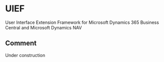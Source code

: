# UIEF
User Interface Extension Framework for Microsoft Dynamics 365 Business Central and Microsoft Dynamics NAV

## Comment
Under construction
